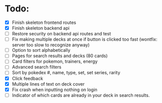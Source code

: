# Todo:

 - [X] Finish skeleton frontend routes
 - [X] Finish skeleton backend api
 - [ ] Restore security on backend api routes and test
 - [ ] Fix making multiple decks at once if button is clicked too fast 
  (wontfix: server too slow to recognize anyway)
 - [ ] Option to sort alphabetically
 - [ ] Pages for search results and decks (80 cards)
 - [ ] Card filters for pokemon, trainers, energy
 - [ ] Advanced search filters
 - [ ] Sort by pokedex #, name, type, set, set series, rarity
 - [X] Click feedback
 - [X] Multiple lines of text on deck cover
 - [X] Fix crash when inputting nothing on login
 - [ ] Indicator of which cards are already in your deck in search results.